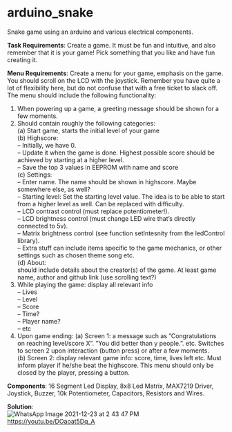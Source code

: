 # arduino_snake
Snake game using an arduino and various electrical components.

**Task Requirements**: Create a game. It must be fun and intuitive, and also remember that it is your game! Pick something that you like and have fun creating it.

**Menu Requirements**: Create a menu for your game, emphasis on the game. You
should scroll on the LCD with the joystick. Remember you have quite a
lot of flexibility here, but do not confuse that with a free ticket to slack
off. The menu should include the following functionality:
  1. When powering up a game, a greeting message should be shown for a few moments.  
  2. Should contain roughly the following categories:  
    (a) Start game, starts the initial level of your game  
    (b) Highscore:  
      – Initially, we have 0.  
      – Update it when the game is done. Highest possible score should be achieved by starting at a higher level.  
      – Save the top 3 values in EEPROM with name and score  
    (c) Settings:  
      – Enter name. The name should be shown in highscore. Maybe somewhere else, as well?  
      – Starting level: Set the starting level value. The idea is to be able to start from a higher level as well. Can be replaced with difficulty.  
      – LCD contrast control (must replace potentiometer!).  
      – LCD brightness control (must change LED wire that’s directly connected to 5v).  
      – Matrix brightness control (see function setIntesnity from the ledControl library).  
      – Extra stuff can include items specific to the game mechanics, or other settings such as chosen theme song etc.  
    (d) About:  
      should include details about the creator(s) of the game. At least game name, author and github link (use scrolling text?)  
  3. While playing the game: display all relevant info  
      – Lives  
      – Level  
      – Score  
      – Time?  
      – Player name?  
      – etc  
  4. Upon game ending:
    (a) Screen 1: a message such as ”Congratulations on reaching level/score X”. ”You did better than y people.”. etc. Switches to screen 2 upon interaction (button press) or after a few moments.  
    (b) Screen 2: display relevant game info: score, time, lives left etc. Must inform player if he/she beat the highscore. This menu should only be closed by the player, pressing a button.  

**Components**: 16 Segment Led Display, 8x8 Led Matrix, MAX7219 Driver, Joystick, Buzzer, 10k Potentiometer, Capacitors, Resistors and Wires.

**Solution**:  
![WhatsApp Image 2021-12-23 at 2 43 47 PM](https://user-images.githubusercontent.com/60759315/147242427-0460abba-9f7e-4c8b-aaa5-0e18c946136d.jpeg)
https://youtu.be/DOaoat5Dq_A
